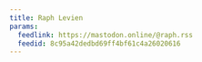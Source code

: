 ```yaml
---
title: Raph Levien
params:
  feedlink: https://mastodon.online/@raph.rss
  feedid: 8c95a42dedbd69ff4bf61c4a26020616
---
```

